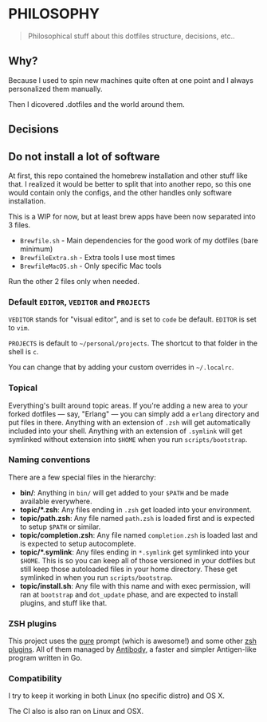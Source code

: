 # PHILOSOPHY

> Philosophical stuff about this dotfiles structure, decisions, etc..

## Why?

Because I used to spin new machines quite often at one point and I always personalized them manually.

Then I dicovered .dotfiles and the world around them.

## Decisions

## Do not install a lot of software

At first, this repo contained the homebrew installation and other stuff like that. I realized it would be better to split that into another repo, so this one would contain only the configs, and the other handles only software installation.

This is a WIP for now, but at least brew apps have been now separated into 3 files.

* `Brewfile.sh` - Main dependencies for the good work of my dotfiles (bare minimum)
* `BrewfileExtra.sh` - Extra tools I use most times
* `BrewfileMacOS.sh` - Only specific Mac tools

Run the other 2 files only when needed.

### Default `EDITOR`, `VEDITOR` and `PROJECTS`

`VEDITOR` stands for "visual editor", and is set to `code` be default. `EDITOR`
is set to `vim`.

`PROJECTS` is default to `~/personal/projects`. The shortcut to that folder in the shell
is `c`.

You can change that by adding your custom overrides in `~/.localrc`.

### Topical

Everything's built around topic areas. If you're adding a new area to your
forked dotfiles — say, "Erlang" — you can simply add a `erlang` directory and
put files in there. Anything with an extension of `.zsh` will get automatically
included into your shell. Anything with an extension of `.symlink` will get
symlinked without extension into `$HOME` when you run `scripts/bootstrap`.

### Naming conventions

There are a few special files in the hierarchy:

- **bin/**: Anything in `bin/` will get added to your `$PATH` and be made
  available everywhere.
- **topic/\*.zsh**: Any files ending in `.zsh` get loaded into your
  environment.
- **topic/path.zsh**: Any file named `path.zsh` is loaded first and is
  expected to setup `$PATH` or similar.
- **topic/completion.zsh**: Any file named `completion.zsh` is loaded
  last and is expected to setup autocomplete.
- **topic/\*.symlink**: Any files ending in `*.symlink` get symlinked into
  your `$HOME`. This is so you can keep all of those versioned in your dotfiles
  but still keep those autoloaded files in your home directory. These get
  symlinked in when you run `scripts/bootstrap`.
- **topic/install.sh**: Any file with this name and with exec permission, will
ran at `bootstrap` and `dot_update` phase, and are expected to install plugins,
and stuff like that.

### ZSH plugins

This project uses the [pure][pure] prompt (which is awesome!) and some other
[zsh plugins](/antibody/bundles.txt). All of them managed by [Antibody][antibody],
a faster and simpler Antigen-like program written in Go.

[pure]: https://github.com/sindresorhus/pure
[antibody]: https://github.com/caarlos0/antibody

### Compatibility

I try to keep it working in both Linux (no specific distro) and OS X.

The CI also is also ran on Linux and OSX.
